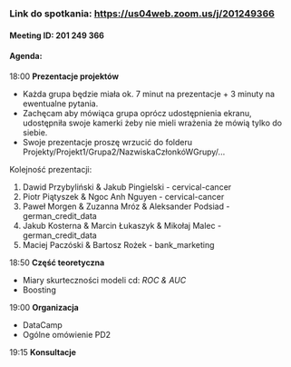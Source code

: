 ### Link do spotkania: https://us04web.zoom.us/j/201249366
#### Meeting ID: 201 249 366

#### Agenda:
18:00 **Prezentacje projektów**
* Każda grupa będzie miała ok. 7 minut na prezentacje + 3 minuty na ewentualne pytania.
* Zachęcam aby mówiąca grupa oprócz udostępnienia ekranu, udostępniła swoje kamerki żeby nie mieli wrażenia że mówią tylko do siebie.
* Swoje prezentacje proszę wrzucić do folderu Projekty/Projekt1/Grupa2/NazwiskaCzłonkóWGrupy/...

Kolejność prezentacji:
1. Dawid Przybyliński & Jakub Pingielski - cervical-cancer
2. Piotr Piątyszek & Ngoc Anh Nguyen - cervical-cancer
3. Paweł Morgen & Zuzanna Mróz & Aleksander Podsiad - german_credit_data
4. Jakub Kosterna & Marcin Łukaszyk & Mikołaj Malec - german_credit_data
5. Maciej Paczóski & Bartosz Rożek - bank_marketing

18:50 **Część teoretyczna**
* Miary skurteczności modeli cd: *ROC & AUC*
* Boosting

19:00 **Organizacja**
* DataCamp
* Ogólne omówienie PD2

19:15 **Konsultacje**
